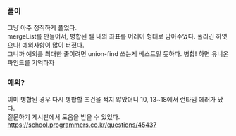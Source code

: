 ### 풀이
그냥 아주 정직하게 풀었다. <br/>
mergeList를 만들어서, 병합된 셀 내의 좌표를 어레이 형태로 담아주었다. 풀리긴 하엿으나! 예외사항이 많이 터졌다. <br/>
그니까 예외를 최대한 줄이려면 union-find 쓰는게 베스트일 듯하다. 병합! 하면 유니온 파인드를 기억하자

### 예외?
이미 병합된 경우 다시 병합할 조건을 적지 않았더니 10, 13~18에서 런타임 에러가 났다.
<br/> 질문하기 게시판에서 도움을 받을 수 있었다.
https://school.programmers.co.kr/questions/45437
